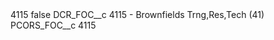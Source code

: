 <?xml version="1.0" encoding="UTF-8"?>
<CustomMetadata xmlns="http://soap.sforce.com/2006/04/metadata" xmlns:xsi="http://www.w3.org/2001/XMLSchema-instance" xmlns:xsd="http://www.w3.org/2001/XMLSchema">
    <label>4115</label>
    <protected>false</protected>
    <values>
        <field>DCR_FOC__c</field>
        <value xsi:type="xsd:string">4115 - Brownfields Trng,Res,Tech (41)</value>
    </values>
    <values>
        <field>PCORS_FOC__c</field>
        <value xsi:type="xsd:string">4115</value>
    </values>
</CustomMetadata>
